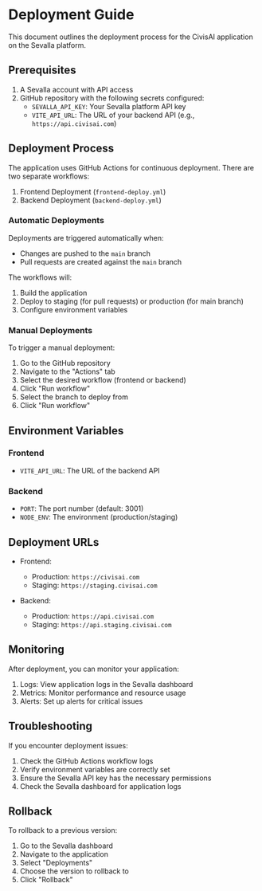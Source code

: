 # Deployment Guide

This document outlines the deployment process for the CivisAI application on the Sevalla platform.

## Prerequisites

1. A Sevalla account with API access
2. GitHub repository with the following secrets configured:
   - `SEVALLA_API_KEY`: Your Sevalla platform API key
   - `VITE_API_URL`: The URL of your backend API (e.g., `https://api.civisai.com`)

## Deployment Process

The application uses GitHub Actions for continuous deployment. There are two separate workflows:

1. Frontend Deployment (`frontend-deploy.yml`)
2. Backend Deployment (`backend-deploy.yml`)

### Automatic Deployments

Deployments are triggered automatically when:
- Changes are pushed to the `main` branch
- Pull requests are created against the `main` branch

The workflows will:
1. Build the application
2. Deploy to staging (for pull requests) or production (for main branch)
3. Configure environment variables

### Manual Deployments

To trigger a manual deployment:

1. Go to the GitHub repository
2. Navigate to the "Actions" tab
3. Select the desired workflow (frontend or backend)
4. Click "Run workflow"
5. Select the branch to deploy from
6. Click "Run workflow"

## Environment Variables

### Frontend

- `VITE_API_URL`: The URL of the backend API

### Backend

- `PORT`: The port number (default: 3001)
- `NODE_ENV`: The environment (production/staging)

## Deployment URLs

- Frontend:
  - Production: `https://civisai.com`
  - Staging: `https://staging.civisai.com`

- Backend:
  - Production: `https://api.civisai.com`
  - Staging: `https://api.staging.civisai.com`

## Monitoring

After deployment, you can monitor your application:
1. Logs: View application logs in the Sevalla dashboard
2. Metrics: Monitor performance and resource usage
3. Alerts: Set up alerts for critical issues

## Troubleshooting

If you encounter deployment issues:

1. Check the GitHub Actions workflow logs
2. Verify environment variables are correctly set
3. Ensure the Sevalla API key has the necessary permissions
4. Check the Sevalla dashboard for application logs

## Rollback

To rollback to a previous version:

1. Go to the Sevalla dashboard
2. Navigate to the application
3. Select "Deployments"
4. Choose the version to rollback to
5. Click "Rollback" 